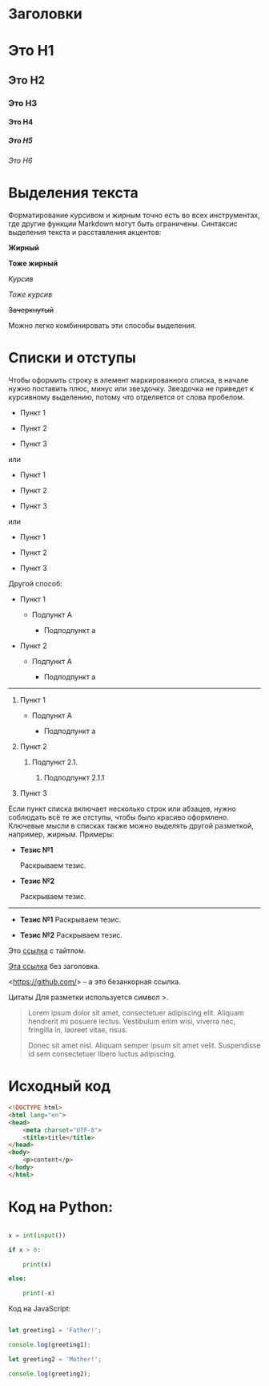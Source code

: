 # Заголовки

# Это H1

## Это H2 ##

### Это H3

#### Это H4 ####

##### Это H5 #####

###### Это H6

# Выделения текста
Форматирование курсивом и жирным точно есть во всех инструментах, где другие функции Markdown могут быть ограничены. Синтаксис выделения текста и расставления акцентов:

__Жирный__

**Тоже жирный**

*Курсив*

_Тоже курсив_

~~Зачеркнутый~~

Можно легко комбинировать эти способы выделения.
# Списки и отступы
Чтобы оформить строку в элемент маркированного списка, в начале нужно поставить плюс, минус или звездочку. Звездочка не приведет к курсивному выделению, потому что отделяется от слова пробелом.

- Пункт 1

- Пункт 2

- Пункт 3

или

+ Пункт 1

+ Пункт 2

+ Пункт 3

или

* Пункт 1

* Пункт 2

* Пункт 3

Другой способ:

- Пункт 1

    - Подпункт A

        - Подподпункт a

- Пункт 2

    + Подпункт A

        * Подподпункт a

---

1. Пункт 1

    + Подпункт A

        - Подподпункт a

2. Пункт 2

    1. Подпункт 2.1.

        1. Подподпункт 2.1.1

3. Пункт 3


Если пункт списка включает несколько строк или абзацев, нужно соблюдать всё те же отступы, чтобы было красиво оформлено. Ключевые мысли в списках также можно выделять другой разметкой, например, жирным. Примеры:

* __Тезис №1__

    Раскрываем тезис.

* __Тезис №2__

    Раскрываем тезис.

---

* __Тезис №1__ Раскрываем тезис.

* __Тезис №2__ Раскрываем тезис.

Это [ссылка]( "Github") с тайтлом.

[Эта ссылка](https://github.com/) без заголовка.

<https://github.com/&gt; – а это безанкорная ссылка.

Цитаты
Для разметки используется символ >.

> Lorem ipsum dolor sit amet, consectetuer adipiscing elit. Aliquam hendrerit mi posuere lectus. Vestibulum enim wisi, viverra nec, fringilla in, laoreet vitae, risus.
>
> Donec sit amet nisl. Aliquam semper ipsum sit amet velit. Suspendisse
id sem consectetuer libero luctus adipiscing.

# Исходный код

```html
<!DOCTYPE html>
<html lang="en">
<head>
	<meta charset="UTF-8">
	<title>title</title>
</head>
<body>
	<p>content</p>
</body>
</html>
```

# Код на Python:

```python

x = int(input())

if x > 0:

    print(x)

else:

    print(-x)

```

Код на JavaScript:

```javascript

let greeting1 = 'Father!';

console.log(greeting1);

let greeting2 = 'Mother!';

console.log(greeting2);

```
